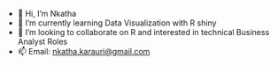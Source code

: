 - 👋 Hi, I’m Nkatha
- 🌱 I’m currently learning Data Visualization with R shiny
- 💞️ I’m looking to collaborate on R and interested in technical Business Analyst Roles
- 📫 Email: nkatha.karauri@gmail.com

         

<!---
Nxatha/Nxatha is a ✨ special ✨ repository because its `README.md` (this file) appears on your GitHub profile.
You can click the Preview link to take a look at your changes.
--->

